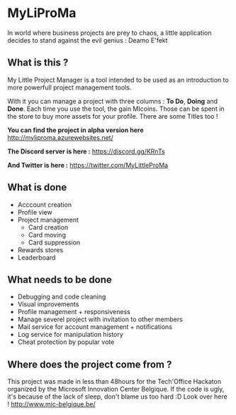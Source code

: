 # MyLiProMa
In world where business projects are prey to chaos, a little application decides to stand against the evil genius : Deamo E'fekt

## What is this ? 
My Little Project Manager is a tool intended to be used as an introduction to more powerfull project management tools.

With it you can manage a project with three columns : **To Do**, **Doing** and **Done**. Each time you use the tool, the gain MIcoins. Those can be spent in the store to buy more assets for your profile. There are some Titles too !

**You can find the project in alpha version here**
http://myliproma.azurewebsites.net/

**The Discord server is here :** https://discord.gg/KRnTs

**And Twitter is here :** https://twitter.com/MyLittleProMa

## What is done
- Acccount creation
- Profile view
- Project management
    - Card creation
    - Card moving
    - Card suppression
- Rewards stores
- Leaderboard

## What needs to be done
- Debugging and code cleaning
- Visual improvements
- Profile management + responsiveness
- Manage severel project with invitation to other members
- Mail service for account management + notifications
- Log service for manipulation history
- Cheat protection by popular vote

## Where does the project come from ?

This project was made in less than 48hours for the Tech'Office Hackaton organized by the Microsoft Innovation Center Belgique.
If the code is ugly, it's because of the lack of sleep, don't blame us too hard :D
Look over here ! http://www.mic-belgique.be/

